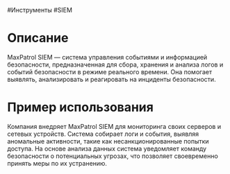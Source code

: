 #Инструменты #SIEM 

# Описание

MaxPatrol SIEM — система управления событиями и информацией безопасности, предназначенная для сбора, хранения и анализа логов и событий безопасности в режиме реального времени. Она помогает выявлять, анализировать и реагировать на инциденты безопасности.

# Пример использования

Компания внедряет MaxPatrol SIEM для мониторинга своих серверов и сетевых устройств. Система собирает логи и события, выявляя аномальные активности, такие как несанкционированные попытки доступа. На основе анализа данных система уведомляет команду безопасности о потенциальных угрозах, что позволяет своевременно принять меры по их устранению.